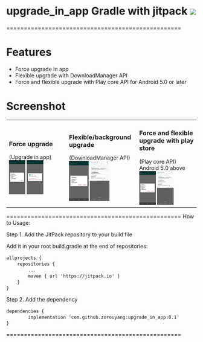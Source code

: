 # upgrade_in_app Gradle with jitpack [![](https://jitpack.io/v/zorouyang/upgrade_in_app.svg)](https://jitpack.io/#zorouyang/upgrade_in_app)
==================================================

# Features
- Force upgrade in app
- Flexible upgrade with DownloadManager API
- Force and flexible upgrade with Play core API for Android 5.0 or later


# Screenshot
<table>
  <tr>
    <td width="30%">
      <h3>Force upgrade</h3>
      (Upgrade in app)<br/>
      <img src="Screenshot/check.png" width="30%" />
      <img src="Screenshot/download.png" width="30%" />
    </td>
    <td width="30%">
      <h3>Flexible/background upgrade</h3>
      (DownloadManager API)<br/>
      <img src="Screenshot/check_d.png" width="30%" />
      <img src="Screenshot/download_d.png" width="30%" />
    </td>
    <td width="30%">
      <h3>Force and flexible upgrade with play store</h3>
      (Play core API) Android 5.0 above<br/>
      <img src="Screenshot/check_d.png" width="30%" />
      <img src="Screenshot/download_d.png" width="30%" />
    </td>
  </tr>
</table>

==================================================
How to Usage:

Step 1. Add the JitPack repository to your build file

Add it in your root build.gradle at the end of repositories:

	allprojects {
		repositories {
			...
			maven { url 'https://jitpack.io' }
		}
	}

Step 2. Add the dependency

	dependencies {
	        implementation 'com.github.zorouyang:upgrade_in_app:0.1'
	}

==================================================

